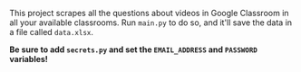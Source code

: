 This project scrapes all the questions about videos in Google Classroom in all your available classrooms. Run `main.py` to do so, and it'll save the data in a file called `data.xlsx`. 

**Be sure to add `secrets.py` and set the `EMAIL_ADDRESS` and `PASSWORD` variables!**
